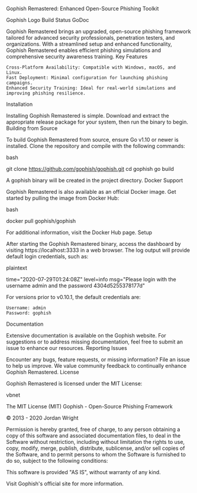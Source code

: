 Gophish Remastered: Enhanced Open-Source Phishing Toolkit

Gophish Logo
Build Status GoDoc

Gophish Remastered brings an upgraded, open-source phishing framework tailored for advanced security professionals, penetration testers, and organizations. With a streamlined setup and enhanced functionality, Gophish Remastered enables efficient phishing simulations and comprehensive security awareness training.
Key Features

    Cross-Platform Availability: Compatible with Windows, macOS, and Linux.
    Fast Deployment: Minimal configuration for launching phishing campaigns.
    Enhanced Security Training: Ideal for real-world simulations and improving phishing resilience.

Installation

Installing Gophish Remastered is simple. Download and extract the appropriate release package for your system, then run the binary to begin.
Building from Source

To build Gophish Remastered from source, ensure Go v1.10 or newer is installed. Clone the repository and compile with the following commands:

bash

git clone https://github.com/gophish/gophish.git
cd gophish
go build

A gophish binary will be created in the project directory.
Docker Support

Gophish Remastered is also available as an official Docker image. Get started by pulling the image from Docker Hub:

bash

docker pull gophish/gophish

For additional information, visit the Docker Hub page.
Setup

After starting the Gophish Remastered binary, access the dashboard by visiting https://localhost:3333 in a web browser. The log output will provide default login credentials, such as:

plaintext

time="2020-07-29T01:24:08Z" level=info msg="Please login with the username admin and the password 4304d5255378177d"

For versions prior to v0.10.1, the default credentials are:

    Username: admin
    Password: gophish

Documentation

Extensive documentation is available on the Gophish website. For suggestions or to address missing documentation, feel free to submit an issue to enhance our resources.
Reporting Issues

Encounter any bugs, feature requests, or missing information? File an issue to help us improve. We value community feedback to continually enhance Gophish Remastered.
License

Gophish Remastered is licensed under the MIT License:

vbnet

The MIT License (MIT)
Gophish - Open-Source Phishing Framework

© 2013 - 2020 Jordan Wright

Permission is hereby granted, free of charge, to any person obtaining a copy
of this software and associated documentation files, to deal in the Software
without restriction, including without limitation the rights to use, copy,
modify, merge, publish, distribute, sublicense, and/or sell copies of the Software,
and to permit persons to whom the Software is furnished to do so, subject to the following conditions:

This software is provided "AS IS", without warranty of any kind.

Visit Gophish's official site for more information.
